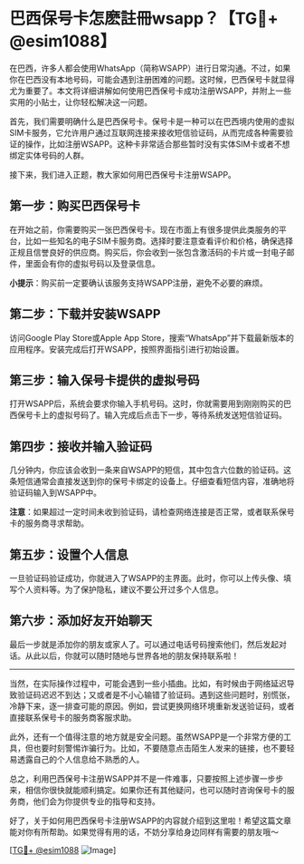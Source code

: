# 巴西保号卡怎麽註冊wsapp？【TG💪+ @esim1088】

在巴西，许多人都会使用WhatsApp（简称WSAPP）进行日常沟通。不过，如果你在巴西没有本地号码，可能会遇到注册困难的问题。这时候，巴西保号卡就显得尤为重要了。本文将详细讲解如何使用巴西保号卡成功注册WSAPP，并附上一些实用的小贴士，让你轻松解决这一问题。

首先，我们需要明确什么是巴西保号卡。保号卡是一种可以在巴西境内使用的虚拟SIM卡服务，它允许用户通过互联网连接来接收短信验证码，从而完成各种需要验证的操作，比如注册WSAPP。这种卡非常适合那些暂时没有实体SIM卡或者不想绑定实体号码的人群。

接下来，我们进入正题，教大家如何用巴西保号卡注册WSAPP。

## 第一步：购买巴西保号卡

在开始之前，你需要购买一张巴西保号卡。现在市面上有很多提供此类服务的平台，比如一些知名的电子SIM卡服务商。选择时要注意查看评价和价格，确保选择正规且信誉良好的供应商。购买后，你会收到一张包含激活码的卡片或一封电子邮件，里面会有你的虚拟号码以及登录信息。

**小提示**：购买前一定要确认该服务支持WSAPP注册，避免不必要的麻烦。

## 第二步：下载并安装WSAPP

访问Google Play Store或Apple App Store，搜索“WhatsApp”并下载最新版本的应用程序。安装完成后打开WSAPP，按照界面指引进行初始设置。

## 第三步：输入保号卡提供的虚拟号码

打开WSAPP后，系统会要求你输入手机号码。这时，你就需要用到刚刚购买的巴西保号卡上的虚拟号码了。输入完成后点击下一步，等待系统发送短信验证码。

## 第四步：接收并输入验证码

几分钟内，你应该会收到一条来自WSAPP的短信，其中包含六位数的验证码。这条短信通常会直接发送到你的保号卡绑定的设备上。仔细查看短信内容，准确地将验证码输入到WSAPP中。

**注意**：如果超过一定时间未收到验证码，请检查网络连接是否正常，或者联系保号卡的服务商寻求帮助。

## 第五步：设置个人信息

一旦验证码验证成功，你就进入了WSAPP的主界面。此时，你可以上传头像、填写个人资料等。为了保护隐私，建议不要公开过多个人信息。

## 第六步：添加好友开始聊天

最后一步就是添加你的朋友或家人了。可以通过电话号码搜索他们，然后发起对话。从此以后，你就可以随时随地与世界各地的朋友保持联系啦！

---

当然，在实际操作过程中，可能会遇到一些小插曲。比如，有时候由于网络延迟导致验证码迟迟不到达；又或者是不小心输错了验证码。遇到这些问题时，别慌张，冷静下来，逐一排查可能的原因。例如，尝试更换网络环境重新发送验证码，或者直接联系保号卡的服务商客服求助。

此外，还有一个值得注意的地方就是安全问题。虽然WSAPP是一个非常方便的工具，但也要时刻警惕诈骗行为。比如，不要随意点击陌生人发来的链接，也不要轻易透露自己的个人信息给不熟悉的人。

总之，利用巴西保号卡注册WSAPP并不是一件难事，只要按照上述步骤一步步来，相信你很快就能顺利搞定。如果你还有其他疑问，也可以随时咨询保号卡的服务商，他们会为你提供专业的指导和支持。

好了，关于如何用巴西保号卡注册WSAPP的内容就介绍到这里啦！希望这篇文章能对你有所帮助。如果觉得有用的话，不妨分享给身边同样有需要的朋友哦～

[[TG💪+ @esim1088](https://t.me/s/esim1088) ![Image](https://i.postimg.cc/4NQfJmqS/Snipaste-2025-05-13-00-14-12.png)]